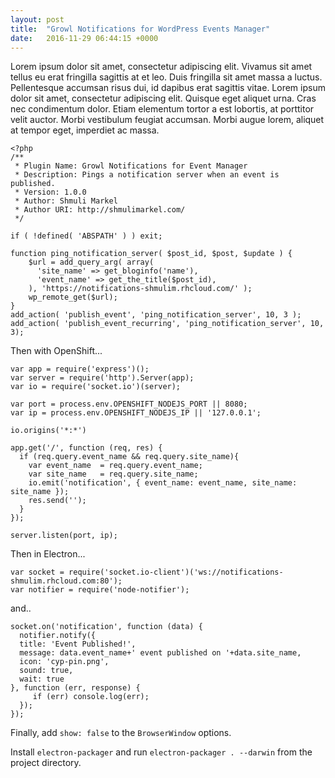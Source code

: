 ```yaml
---
layout: post
title:  "Growl Notifications for WordPress Events Manager"
date:   2016-11-29 06:44:15 +0000
---
```


Lorem ipsum dolor sit amet, consectetur adipiscing elit. Vivamus sit amet tellus eu erat fringilla sagittis at et leo. Duis fringilla sit amet massa a luctus. Pellentesque accumsan risus dui, id dapibus erat sagittis vitae. Lorem ipsum dolor sit amet, consectetur adipiscing elit. Quisque eget aliquet urna. Cras nec condimentum dolor. Etiam elementum tortor a est lobortis, at porttitor velit auctor. Morbi vestibulum feugiat accumsan. Morbi augue lorem, aliquet at tempor eget, imperdiet ac massa.

```
<?php
/**
 * Plugin Name: Growl Notifications for Event Manager
 * Description: Pings a notification server when an event is published. 
 * Version: 1.0.0
 * Author: Shmuli Markel
 * Author URI: http://shmulimarkel.com/
 */

if ( !defined( 'ABSPATH' ) ) exit;

function ping_notification_server( $post_id, $post, $update ) {
    $url = add_query_arg( array(
      'site_name' => get_bloginfo('name'),
      'event_name' => get_the_title($post_id),
    ), 'https://notifications-shmulim.rhcloud.com/' );
    wp_remote_get($url);
}
add_action( 'publish_event', 'ping_notification_server', 10, 3 );
add_action( 'publish_event_recurring', 'ping_notification_server', 10, 3);
```

Then with OpenShift...

```
var app = require('express')();
var server = require('http').Server(app);
var io = require('socket.io')(server);

var port = process.env.OPENSHIFT_NODEJS_PORT || 8080;
var ip = process.env.OPENSHIFT_NODEJS_IP || '127.0.0.1';

io.origins('*:*')

app.get('/', function (req, res) {
  if (req.query.event_name && req.query.site_name){
    var event_name  = req.query.event_name;
    var site_name   = req.query.site_name;
    io.emit('notification', { event_name: event_name, site_name: site_name });
    res.send('');
  }
});
    
server.listen(port, ip);
```

Then in Electron...

```
var socket = require('socket.io-client')('ws://notifications-shmulim.rhcloud.com:80');
var notifier = require('node-notifier');
```

and..

```
socket.on('notification', function (data) {
  notifier.notify({
  title: 'Event Published!',
  message: data.event_name+' event published on '+data.site_name,
  icon: 'cyp-pin.png',
  sound: true,
  wait: true
}, function (err, response) {
     if (err) console.log(err);
  });
});
```

Finally, add `show: false` to the `BrowserWindow` options.

Install `electron-packager` and run `electron-packager . --darwin` from the project directory.
